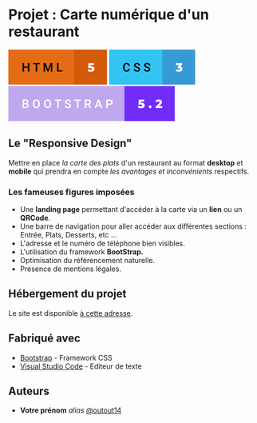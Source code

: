 # Projet : Carte numérique d'un restaurant

![html 5](svg/html-5.svg)
![css 3](svg/css-3.svg)
![bootstrap 5.2](svg/bootstrap-5.2.svg)

## Le "Responsive Design"

Mettre en place *la carte des plats* d'un restaurant au format **desktop** et **mobile** qui prendra en compte *les avantages et inconvénients* respectifs.


### Les **fameuses** figures imposées

- Une **landing page** permettant d'accéder à la carte via un **lien** ou un **QRCode**.
- Une barre de navigation pour aller accéder aux différentes sections : Entrée, Plats, Desserts, etc ...
- L'adresse et le numéro de téléphone bien visibles.
- L'utilisation du framework **BootStrap.**
- Optimisation du référencement naturelle.
- Présence de mentions légales.


## Hébergement du projet

Le site est disponible [à cette adresse](http://votrepage.github.io).


## Fabriqué avec

* [Bootstrap](https://getbootstrap.com/) - Framework CSS
* [Visual Studio Code](https://code.visualstudio.com/) - Editeur de texte


## Auteurs

* **Votre prénom** _alias_ [@outout14](https://github.com/outout14)





